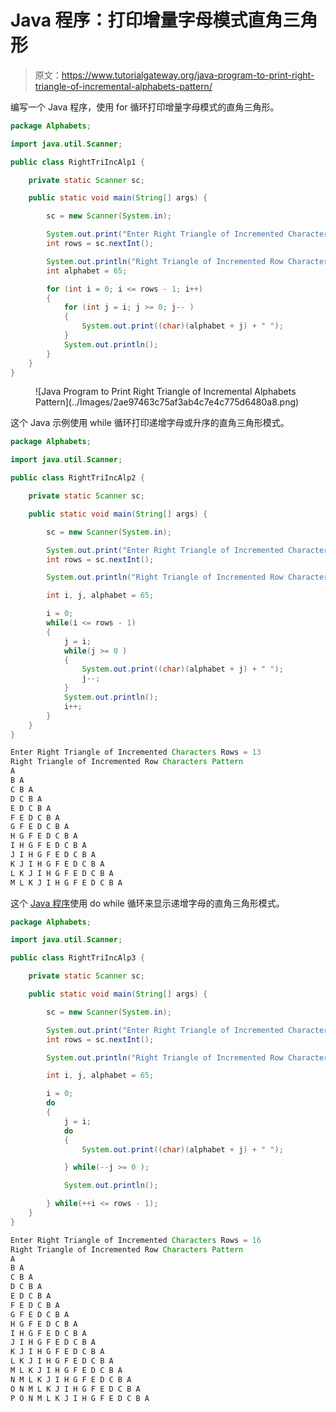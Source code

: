 # Java 程序：打印增量字母模式直角三角形

> 原文：<https://www.tutorialgateway.org/java-program-to-print-right-triangle-of-incremental-alphabets-pattern/>

编写一个 Java 程序，使用 for 循环打印增量字母模式的直角三角形。

```java
package Alphabets;

import java.util.Scanner;

public class RightTriIncAlp1 {

	private static Scanner sc;

	public static void main(String[] args) {

		sc = new Scanner(System.in);	

		System.out.print("Enter Right Triangle of Incremented Characters Rows = ");
		int rows = sc.nextInt();

		System.out.println("Right Triangle of Incremented Row Characters Pattern");
		int alphabet = 65;

		for (int i = 0; i <= rows - 1; i++) 
		{
			for (int j = i; j >= 0; j-- ) 	
			{
				System.out.print((char)(alphabet + j) + " ");
			}
			System.out.println();
		}
	}
}
```

<figure class="wp-block-image size-large">![Java Program to Print Right Triangle of Incremental Alphabets Pattern](../Images/2ae97463c75af3ab4c7e4c775d6480a8.png)</figure>

这个 Java 示例使用 while 循环打印递增字母或升序的直角三角形模式。

```java
package Alphabets;

import java.util.Scanner;

public class RightTriIncAlp2 {

	private static Scanner sc;

	public static void main(String[] args) {

		sc = new Scanner(System.in);	

		System.out.print("Enter Right Triangle of Incremented Characters Rows = ");
		int rows = sc.nextInt();

		System.out.println("Right Triangle of Incremented Row Characters Pattern");

		int i, j, alphabet = 65;

		i = 0;
		while(i <= rows - 1) 
		{
			j = i;
			while(j >= 0 ) 	
			{
				System.out.print((char)(alphabet + j) + " ");
				j--;
			}
			System.out.println();
			i++;
		}
	}
}
```

```java
Enter Right Triangle of Incremented Characters Rows = 13
Right Triangle of Incremented Row Characters Pattern
A 
B A 
C B A 
D C B A 
E D C B A 
F E D C B A 
G F E D C B A 
H G F E D C B A 
I H G F E D C B A 
J I H G F E D C B A 
K J I H G F E D C B A 
L K J I H G F E D C B A 
M L K J I H G F E D C B A 
```

这个 [Java 程序](https://www.tutorialgateway.org/learn-java-programs/)使用 do while 循环来显示递增字母的直角三角形模式。

```java
package Alphabets;

import java.util.Scanner;

public class RightTriIncAlp3 {

	private static Scanner sc;

	public static void main(String[] args) {

		sc = new Scanner(System.in);	

		System.out.print("Enter Right Triangle of Incremented Characters Rows = ");
		int rows = sc.nextInt();

		System.out.println("Right Triangle of Incremented Row Characters Pattern");

		int i, j, alphabet = 65;

		i = 0;
		do 
		{
			j = i;
			do 	
			{
				System.out.print((char)(alphabet + j) + " ");

			} while(--j >= 0 );

			System.out.println();

		} while(++i <= rows - 1);
	}
}
```

```java
Enter Right Triangle of Incremented Characters Rows = 16
Right Triangle of Incremented Row Characters Pattern
A 
B A 
C B A 
D C B A 
E D C B A 
F E D C B A 
G F E D C B A 
H G F E D C B A 
I H G F E D C B A 
J I H G F E D C B A 
K J I H G F E D C B A 
L K J I H G F E D C B A 
M L K J I H G F E D C B A 
N M L K J I H G F E D C B A 
O N M L K J I H G F E D C B A 
P O N M L K J I H G F E D C B A 
```